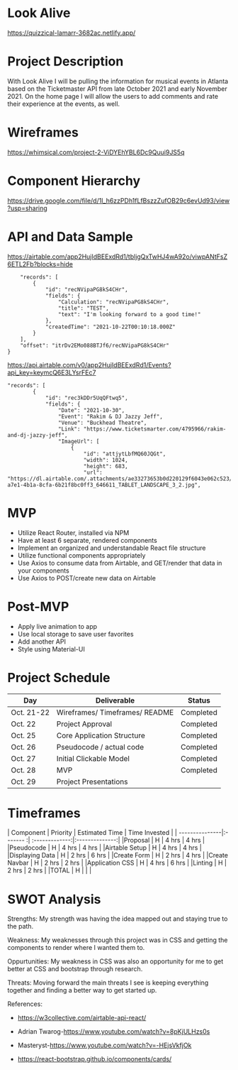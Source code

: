 # Look Alive
https://quizzical-lamarr-3682ac.netlify.app/

# Project Description
With Look Alive I will be pulling the information for musical events in Atlanta based on the Ticketmaster API from late October 2021 and early November 2021. On the home page I will allow the users to add comments and rate their experience at the events, as well.

# Wireframes
https://whimsical.com/project-2-ViDYEhYBL6Dc9Quui9JS5q

# Component Hierarchy
https://drive.google.com/file/d/1l_h6zzPDh1fLfBszzZufOB29c6evUd93/view?usp=sharing

# API and Data Sample
https://airtable.com/app2HujIdBEExdRd1/tbljgQxTwHJ4wA92o/viwpANtFsZ6ETL2Fb?blocks=hide

```{
    "records": [
        {
            "id": "recNVipaPG8kS4CHr",
            "fields": {
                "Calculation": "recNVipaPG8kS4CHr",
                "title": "TEST",
                "text": "I'm looking forward to a good time!"
            },
            "createdTime": "2021-10-22T00:10:18.000Z"
        }
    ],
    "offset": "itrDv2EMo088BTJf6/recNVipaPG8kS4CHr"
}
```

https://api.airtable.com/v0/app2HujIdBEExdRd1/Events?api_key=keymcQ6E3LYsrFEc7

```{
"records": [
        {
            "id": "rec3kDDr5UqQFtwq5",
            "fields": {
                "Date": "2021-10-30",
                "Event": "Rakim & DJ Jazzy Jeff",
                "Venue": "Buckhead Theatre",
                "Link": "https://www.ticketsmarter.com/4795966/rakim-and-dj-jazzy-jeff",
                "ImageUrl": [
                    {
                        "id": "attjytLbfMQ60JQGt",
                        "width": 1024,
                        "height": 683,
                        "url": "https://dl.airtable.com/.attachments/ae33273653b0d220129f6043e062c523/ff03d5a5/1b1ef98f-a7e1-4b1a-8cfa-6b21f8bc0ff3_646611_TABLET_LANDSCAPE_3_2.jpg",
```
# MVP
* Utilize React Router, installed via NPM
* Have at least 6 separate, rendered components
* Implement an organized and understandable React file structure
* Utilize functional components appropriately
* Use Axios to consume data from Airtable, and GET/render that data in your components
* Use Axios to POST/create new data on Airtable

# Post-MVP
* Apply live animation to app
* Use local storage to save user favorites
* Add another API
* Style using Material-UI

# Project Schedule

|  Day        |     Deliverable               |    Status   |
| ----------- |-------------------------------| :----------:|
|Oct. 21-22   | Wireframes/ Timeframes/ README|  Completed  |
|Oct. 22      | Project Approval              |  Completed  |
|Oct. 25      | Core Application Structure    |  Completed  |
|Oct. 26      | Pseudocode / actual code      |  Completed  |
|Oct. 27      | Initial Clickable Model       |  Completed  |
|Oct. 28      | MVP                           |  Completed  |
|Oct. 29      | Project Presentations         |             |

# Timeframes

| Component      | Priority | Estimated Time | Time Invested  |
| ---------------|:------- :| :-------------:|:--------------:|
|Proposal        | H        | 4 hrs          | 4 hrs          |
|Pseudocode      | H        | 4 hrs          | 4 hrs          |
|Airtable Setup  | H        | 4 hrs          | 4 hrs          |
|Displaying Data | H        | 2 hrs          | 6 hrs          |
|Create Form     | H        | 2 hrs          | 4 hrs          |
|Create Navbar   | H        | 2 hrs          | 2 hrs          |
|Application CSS | H        | 4 hrs          | 6 hrs          |
|Linting         | H        | 2 hrs          | 2 hrs          |
|TOTAL           | H        |                |                |  

# SWOT Analysis

Strengths: My strength was having the idea mapped out and staying true to the path.


Weakness: My weaknesses through this project was in CSS and getting the components to render where I wanted them to.


Oppurtunities: My weakness in CSS was also an opportunity for me to get better at CSS and bootstrap through research.


Threats: Moving forward the main threats I see is keeping everything together and finding a better way to get started up.

References:

* https://w3collective.com/airtable-api-react/

* Adrian Twarog-https://www.youtube.com/watch?v=8pKjULHzs0s

* Masteryst-https://www.youtube.com/watch?v=-HEjsVkfjOk

* https://react-bootstrap.github.io/components/cards/
